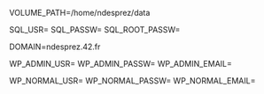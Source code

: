 VOLUME_PATH=/home/ndesprez/data

SQL_USR=
SQL_PASSW=
SQL_ROOT_PASSW=

DOMAIN=ndesprez.42.fr


WP_ADMIN_USR=
WP_ADMIN_PASSW=
WP_ADMIN_EMAIL=

WP_NORMAL_USR=
WP_NORMAL_PASSW=
WP_NORMAL_EMAIL=